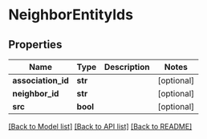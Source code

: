 # NeighborEntityIds

## Properties
Name | Type | Description | Notes
------------ | ------------- | ------------- | -------------
**association_id** | **str** |  | [optional] 
**neighbor_id** | **str** |  | [optional] 
**src** | **bool** |  | [optional] 

[[Back to Model list]](../README.md#documentation-for-models) [[Back to API list]](../README.md#documentation-for-api-endpoints) [[Back to README]](../README.md)


